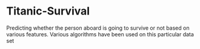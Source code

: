 # Titanic-Survival
Predicting whether the person aboard is going to survive or not based on various features. Various algorithms have been used on this particular data set
